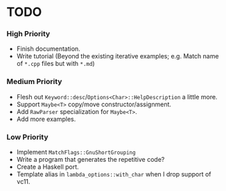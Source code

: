 # TODO


### High Priority
* Finish documentation.
* Write tutorial (Beyond the existing iterative examples; e.g. Match name of `*.cpp` files but with `*.md`)


### Medium Priority
* Flesh out `Keyword::desc`/`Options<Char>::HelpDescription` a little more.
* Support `Maybe<T>` copy/move constructor/assignment.
* Add `RawParser` specialization for `Maybe<T>`.
* Add more examples.


### Low Priority
* Implement `MatchFlags::GnuShortGrouping`
* Write a program that generates the repetitive code?
* Create a Haskell port.
* Template alias in `lambda_options::with_char` when I drop support of vc11.


